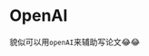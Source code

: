 # OpenAI

<ImgView title="OpenAI" url="https://z.wiki/autoupload/20221209/IFYM.1854X1766-image.png" />

貌似可以用`openAI`来辅助写论文😂😂
